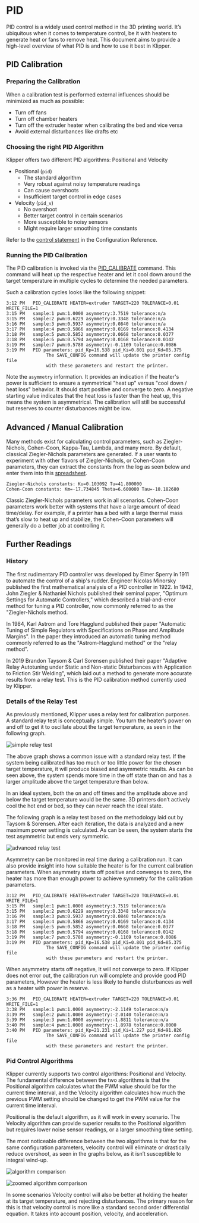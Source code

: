 
# PID

PID control is a widely used control method in the 3D printing world.
It’s ubiquitous when it comes to temperature control, be it with heaters to
generate heat or fans to remove heat. This document aims to provide a
high-level overview of what PID is and how to use it best in Klipper.

## PID Calibration
### Preparing the Calibration
When a calibration test is performed external influences should be minimized as
much as possible:
* Turn off fans
* Turn off chamber heaters
* Turn off the extruder heater when calibrating the bed and vice versa
* Avoid external disturbances like drafts etc

### Choosing the right PID Algorithm
Klipper offers two different PID algorithms: Positional and Velocity

* Positional (`pid`)
    * The standard algorithm
    * Very robust against noisy temperature readings
    * Can cause overshoots
    * Insufficient target control in edge cases
* Velocity (`pid_v`)
    * No overshoot
    * Better target control in certain scenarios
    * More susceptible to noisy sensors
    * Might require larger smoothing time constants

Refer to the [control statement](Config_Reference.md#extruder) in the
Configuration Reference.

### Running the PID Calibration
The PID calibration is invoked via the [PID_CALIBRATE](G-Codes.md#pid_calibrate) command.
This command will heat up the respective  heater and let it cool down around
the target temperature in multiple cycles to determine the needed
parameters.

Such a calibration cycles looks like the following snippet:
```
3:12 PM   PID_CALIBRATE HEATER=extruder TARGET=220 TOLERANCE=0.01 WRITE_FILE=1
3:15 PM   sample:1 pwm:1.0000 asymmetry:3.7519 tolerance:n/a
3:15 PM   sample:2 pwm:0.6229 asymmetry:0.3348 tolerance:n/a
3:16 PM   sample:3 pwm:0.5937 asymmetry:0.0840 tolerance:n/a
3:17 PM   sample:4 pwm:0.5866 asymmetry:0.0169 tolerance:0.4134
3:18 PM   sample:5 pwm:0.5852 asymmetry:0.0668 tolerance:0.0377
3:18 PM   sample:6 pwm:0.5794 asymmetry:0.0168 tolerance:0.0142
3:19 PM   sample:7 pwm:0.5780 asymmetry:-0.1169 tolerance:0.0086
3:19 PM   PID parameters: pid_Kp=16.538 pid_Ki=0.801 pid_Kd=85.375
               The SAVE_CONFIG command will update the printer config file
               with these parameters and restart the printer.
```
Note the `asymmetry` information. It provides an indication if the heater's
power is sufficient to ensure a symmetrical "heat up" versus "cool down /
heat loss" behavior. It should start positive and converge to zero.
A negative starting value indicates that the heat loss is faster than the heat
up, this means the system is asymmetrical. The calibration will still be
successful but reserves to counter disturbances might be low.

## Advanced / Manual Calibration

Many methods exist for calculating control parameters, such as Ziegler-Nichols,
Cohen-Coon, Kappa-Tau, Lambda, and many more. By default, classical
Ziegler-Nichols parameters are generated. If a user wants to experiment with
other flavors of Ziegler-Nichols, or Cohen-Coon parameters, they can extract the
constants from the log as seen below and enter them into this
[spreadsheet](resources/pid_params.xls).

```text
Ziegler-Nichols constants: Ku=0.103092 Tu=41.800000
Cohen-Coon constants: Km=-17.734845 Theta=6.600000 Tau=-10.182680
```

Classic Ziegler-Nichols parameters work in all scenarios. Cohen-Coon parameters
work better with systems that have a large amount of dead time/delay. For
example, if a printer has a bed with a large thermal mass that’s slow to heat
up and stabilize, the Cohen-Coon parameters will generally do a better job at
controlling it.

## Further Readings
### History

The first rudimentary PID controller was developed by Elmer Sperry in 1911 to
automate the control of a ship's rudder. Engineer Nicolas Minorsky published the
first mathematical analysis of a PID controller in 1922. In 1942, John Ziegler &
Nathaniel Nichols published their seminal paper, "Optimum Settings for Automatic
Controllers," which described a trial-and-error method for tuning a PID
controller, now commonly referred to as the "Ziegler-Nichols method.

In 1984, Karl Astrom and Tore Hagglund published their paper "Automatic Tuning
of Simple Regulators with Specifications on Phase and Amplitude Margins". In the
paper they introduced an automatic tuning method commonly referred to as the
"Astrom-Hagglund method" or the "relay method".

In 2019 Brandon Taysom & Carl Sorensen published their paper "Adaptive Relay
Autotuning under Static and Non-static Disturbances with Application to
Friction Stir Welding", which laid out a method to generate more accurate
results from a relay test. This is the PID calibration method currently used by
Klipper.

### Details of the Relay Test
As previously mentioned, Klipper uses a relay test for calibration purposes. A
standard relay test is conceptually simple. You turn the heater’s power on and
off to get it to oscillate about the target temperature, as seen in the
following graph.

![simple relay test](img/pid_01.png)

The above graph shows a common issue with a standard relay test. If the system
being calibrated has too much or too little power for the chosen target
temperature, it will produce biased and asymmetric results. As can be seen
above, the system spends more time in the off state than on and has a larger
amplitude above the target temperature than below.

In an ideal system, both the on and off times and the amplitude above and below
the target temperature would be the same. 3D printers don’t actively cool the
hot end or bed, so they can never reach the ideal state.

The following graph is a relay test based on the methodology laid out by
Taysom & Sorensen. After each iteration, the data is analyzed and a new maximum
power setting is calculated. As can be seen, the system starts the test
asymmetric but ends very symmetric.

![advanced relay test](img/pid_02.png)

Asymmetry can be monitored in real time during a calibration run. It can also
provide insight into how suitable the heater is for the current calibration
parameters. When asymmetry starts off positive and converges to zero, the
heater has more than enough power to achieve symmetry for the calibration
parameters.

```
3:12 PM   PID_CALIBRATE HEATER=extruder TARGET=220 TOLERANCE=0.01 WRITE_FILE=1
3:15 PM   sample:1 pwm:1.0000 asymmetry:3.7519 tolerance:n/a
3:15 PM   sample:2 pwm:0.6229 asymmetry:0.3348 tolerance:n/a
3:16 PM   sample:3 pwm:0.5937 asymmetry:0.0840 tolerance:n/a
3:17 PM   sample:4 pwm:0.5866 asymmetry:0.0169 tolerance:0.4134
3:18 PM   sample:5 pwm:0.5852 asymmetry:0.0668 tolerance:0.0377
3:18 PM   sample:6 pwm:0.5794 asymmetry:0.0168 tolerance:0.0142
3:19 PM   sample:7 pwm:0.5780 asymmetry:-0.1169 tolerance:0.0086
3:19 PM   PID parameters: pid_Kp=16.538 pid_Ki=0.801 pid_Kd=85.375
               The SAVE_CONFIG command will update the printer config file
               with these parameters and restart the printer.
```

When asymmetry starts off negative, It will not converge to zero. If Klipper
does not error out, the calibration run will complete and provide good PID
parameters, However the heater is less likely to handle disturbances as well
as a heater with power in reserve.

```
3:36 PM   PID_CALIBRATE HEATER=extruder TARGET=220 TOLERANCE=0.01 WRITE_FILE=1
3:38 PM   sample:1 pwm:1.0000 asymmetry:-2.1149 tolerance:n/a
3:39 PM   sample:2 pwm:1.0000 asymmetry:-2.0140 tolerance:n/a
3:39 PM   sample:3 pwm:1.0000 asymmetry:-1.8811 tolerance:n/a
3:40 PM   sample:4 pwm:1.0000 asymmetry:-1.8978 tolerance:0.0000
3:40 PM   PID parameters: pid_Kp=21.231 pid_Ki=1.227 pid_Kd=91.826
               The SAVE_CONFIG command will update the printer config file
               with these parameters and restart the printer.
```

### Pid Control Algorithms

Klipper currently supports two control algorithms: Positional and Velocity.
The fundamental difference between the two algorithms is that the Positional
algorithm calculates what the PWM value should be for the current time
interval, and the Velocity algorithm calculates how much the previous PWM
setting should be changed to get the PWM value for the current time interval.

Positional is the default algorithm, as it will work in every scenario. The
Velocity algorithm can provide superior results to the Positional algorithm but
requires lower noise sensor readings, or a larger smoothing time setting.

The most noticeable difference between the two algorithms is that for the same
configuration parameters, velocity control will eliminate or drastically reduce
overshoot, as seen in the graphs below, as it isn’t susceptible to integral
wind-up.

![algorithm comparison](img/pid_03.png)

![zoomed algorithm comparison](img/pid_04.png)

In some scenarios Velocity control will also be better at holding the heater at
its target temperature, and rejecting disturbances. The primary reason for this
is that velocity control is more like a standard second order differential
equation. It takes into account position, velocity, and acceleration.
